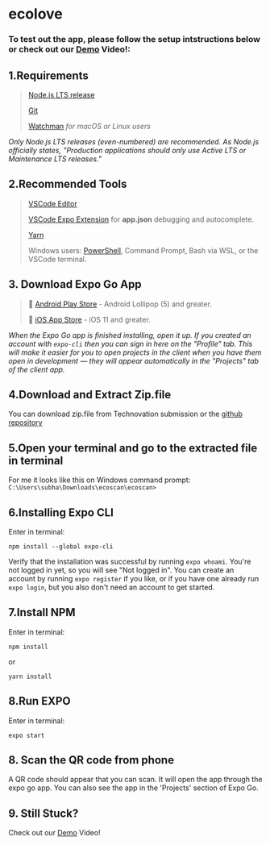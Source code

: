 # ecolove

### To test out the app, please follow the setup intstructions below or check out our [Demo](https://youtu.be/U10Paa_e3s8) Video!:

## 1.Requirements

> [Node.js LTS release](https://nodejs.org/en/)
> 
> [Git](https://git-scm.com/)
> 
> [Watchman](https://facebook.github.io/watchman/docs/install#buildinstall) *for macOS or Linux users*

*Only Node.js LTS releases (even-numbered) are recommended. As Node.js officially states, "Production applications should only use Active LTS or Maintenance LTS releases."*

## 2.Recommended Tools
> [VSCode Editor](https://code.visualstudio.com/download)
> 
> [VSCode Expo Extension](https://marketplace.visualstudio.com/items?itemName=byCedric.vscode-expo) for **app.json** debugging and autocomplete.
> 
> [Yarn](https://classic.yarnpkg.com/en/docs/install)
> 
> Windows users: [PowerShell](https://docs.microsoft.com/en-us/powershell/scripting/install/installing-powershell-core-on-windows), Command Prompt, Bash via WSL, or the VSCode terminal.

## 3. Download Expo Go App
> 🤖 [Android Play Store](https://play.google.com/store/apps/details?id=host.exp.exponent) - Android Lollipop (5) and greater.
> 
> 🍎 [iOS App Store](https://apps.apple.com/app/expo-go/id982107779) - iOS 11 and greater.

*When the Expo Go app is finished installing, open it up. If you created an account with ```expo-cli``` then you can sign in here on the "Profile" tab. This will make it easier for you to open projects in the client when you have them open in development — they will appear automatically in the "Projects" tab of the client app.*

## 4.Download and Extract Zip.file 
You can download zip.file from Technovation submission or the [github repository](https://github.com/subhaazrin/ecoscan)

## 5.Open your terminal and go to the extracted file in terminal
For me it looks like this on Windows command prompt:
```C:\Users\subha\Downloads\ecoscan\ecoscan>```

## 6.Installing Expo CLI
Enter in terminal:
```
npm install --global expo-cli
```
Verify that the installation was successful by running ```expo whoami```. You're not logged in yet, so you will see "Not logged in". You can create an account by running ```expo register``` if you like, or if you have one already run ```expo login```, but you also don't need an account to get started.

## 7.Install NPM
Enter in terminal:
```
npm install
```
or
```
yarn install
```

## 8.Run EXPO
Enter in terminal:
```
expo start
```

## 8. Scan the QR code from phone
A QR code should appear that you can scan. It will open the app through the expo go app.
You can also see the app in the 'Projects' section of Expo Go.

## 9. Still Stuck?
Check out our [Demo](https://youtu.be/U10Paa_e3s8) Video!

